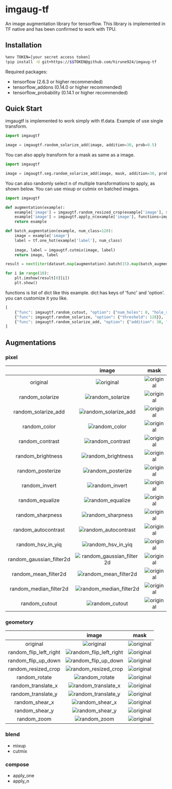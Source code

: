 # imgaug-tf

An image augmentation library for tensorflow. 
This library is implemented in TF native and has been confirmed to work with TPU.

## Installation
```bash
%env TOKEN=[your secret access token]
!pip install -U git+https://$$TOKEN@github.com/hirune924/imgaug-tf
```
Required packages:
- tensorflow (2.6.3 or higher recommended)
- tensorflow_addons (0.14.0 or higher recommended)
- tensorflow_probability (0.14.1 or higher recommended)

## Quick Start
imgaugtf is implemented to work simply with tf.data.
Example of use single transform.
```python
import imgaugtf

image = imgaugtf.random_solarize_add(image, addition=30, prob=0.5)
```
You can also apply transform for a mask as same as a image.
```python
import imgaugtf

image = imgaugtf.seg.random_solarize_add(image, mask, addition=30, prob=0.5)
```
You can also randomly select n of multiple transformations to apply, as shown below. You can use mixup or cutmix on batched images.
```python
import imgaugtf

def augmentation(example):
    example['image'] = imgaugtf.random_resized_crop(example['image'], size=[256, 256], prob=1.0)
    example['image'] = imgaugtf.apply_n(example['image'], functions=imgaugtf.OPERATORS, num_ops=2, prob=1.0)
    return example

def batch_augmentation(example, num_class=120):
    image = example['image']
    label = tf.one_hot(example['label'], num_class)
    
    image, label = imgaugtf.cutmix(image, label)
    return image, label

result = next(iter(dataset.map(augmentation).batch(15).map(batch_augmentation)))

for i in range(10):
    plt.imshow(result[0][i])
    plt.show()
```
functions is list of dict like this example. dict has keys of 'func' and 'option'. you can customize it you like.
```python
[
    {"func": imgaugtf.random_cutout, "option": {"num_holes": 8, "hole_size": 20, "replace": 0}},
    {"func": imgaugtf.random_solarize, "option": {"threshold": 128}},
    {"func": imgaugtf.random_solarize_add, "option": {"addition": 30, "threshold": 128}},
]
```

## Augmentations
### pixel
|  | image | mask |
| :---: | :---: | :---: |
| original | ![original](./images/deer_org.png) | ![original](./images/deer_mask_org.png) |
| random_solarize | ![random_solarize](./images/random_solarize.png) | ![original](./images/deer_mask_org.png) |
| random_solarize_add | ![random_solarize_add](./images/random_solarize_add.png) | ![original](./images/deer_mask_org.png) |
| random_color |![random_color](./images/random_color.png) | ![original](./images/deer_mask_org.png) |
|  random_contrast |![random_contrast](./images/random_contrast.png) | ![original](./images/deer_mask_org.png) |
| random_brightness | ![random_brightness](./images/random_brightness.png)| ![original](./images/deer_mask_org.png) |
| random_posterize |![random_posterize](./images/random_posterize.png) | ![original](./images/deer_mask_org.png) |
| random_invert |![random_invert](./images/random_invert.png) |![original](./images/deer_mask_org.png)  |
| random_equalize | ![random_equalize](./images/random_equalize.png) | ![original](./images/deer_mask_org.png) |
| random_sharpness |![random_sharpness](./images/random_sharpness.png) | ![original](./images/deer_mask_org.png) |
| random_autocontrast | ![random_autocontrast](./images/random_autocontrast.png) | ![original](./images/deer_mask_org.png) |
| random_hsv_in_yiq |![random_hsv_in_yiq](./images/random_hsv_in_yiq.png) | ![original](./images/deer_mask_org.png) |
| random_gaussian_filter2d |![random_gaussian_filter2d](./images/random_gaussian_filter2d.png) | ![original](./images/deer_mask_org.png) |
| random_mean_filter2d | ![random_mean_filter2d](./images/random_mean_filter2d.png)| ![original](./images/deer_mask_org.png) |
| random_median_filter2d |![random_median_filter2d](./images/random_median_filter2d.png) | ![original](./images/deer_mask_org.png) |
| random_cutout | ![random_cutout](./images/random_cutout.png) | ![original](./images/deer_mask_org.png) |



### geometory
|  | image | mask |
| :---: | :---: | :---: |
| original | ![original](./images/deer_org.png) | ![original](./images/deer_mask_org.png) |
| random_flip_left_right | ![random_flip_left_right](./images/random_flip_left_right.png) | ![original](./images/random_flip_left_right_mask.png) |
| random_flip_up_down | ![random_flip_up_down](./images/random_flip_up_down.png) | ![original](./images/random_flip_up_down_mask.png) |
| random_resized_crop | ![random_resized_crop](./images/random_resized_crop.png) | ![original](./images/random_resized_crop_mask.png) |
| random_rotate | ![random_rotate](./images/random_rotate.png) | ![original](./images/random_rotate_mask.png) |
| random_translate_x | ![random_translate_x](./images/random_translate_x.png) | ![original](./images/random_translate_x_mask.png) |
| random_translate_y | ![random_translate_y](./images/random_translate_y.png) | ![original](./images/random_translate_y_mask.png) |
| random_shear_x | ![random_shear_x](./images/random_shear_x.png) | ![original](./images/random_shear_x_mask.png) |
| random_shear_y | ![random_shear_y](./images/random_shear_y.png) | ![original](./images/random_shear_y_mask.png) |
| random_zoom | ![random_zoom](./images/random_zoom.png) | ![original](./images/random_zoom_mask.png) |


### blend
* mixup
* cutmix

### compose
* apply_one
* apply_n

